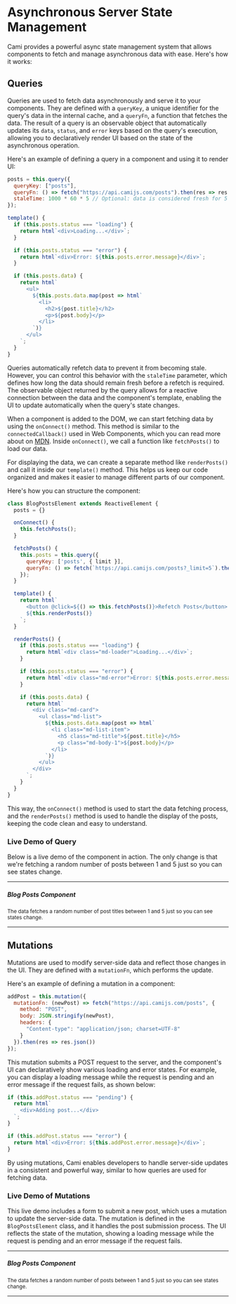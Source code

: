 # Asynchronous Server State Management

Cami provides a powerful async state management system that allows components to fetch and manage asynchronous data with ease. Here's how it works:

## Queries

Queries are used to fetch data asynchronously and serve it to your components. They are defined with a `queryKey`, a unique identifier for the query's data in the internal cache, and a `queryFn`, a function that fetches the data. The result of a query is an observable object that automatically updates its `data`, `status`, and `error` keys based on the query's execution, allowing you to declaratively render UI based on the state of the asynchronous operation.

Here's an example of defining a query in a component and using it to render UI:

```javascript
posts = this.query({
  queryKey: ["posts"],
  queryFn: () => fetch("https://api.camijs.com/posts").then(res => res.json()),
  staleTime: 1000 * 60 * 5 // Optional: data is considered fresh for 5 minutes
});

template() {
  if (this.posts.status === "loading") {
    return html`<div>Loading...</div>`;
  }

  if (this.posts.status === "error") {
    return html`<div>Error: ${this.posts.error.message}</div>`;
  }

  if (this.posts.data) {
    return html`
      <ul>
        ${this.posts.data.map(post => html`
          <li>
            <h2>${post.title}</h2>
            <p>${post.body}</p>
          </li>
        `)}
      </ul>
    `;
  }
}
```

Queries automatically refetch data to prevent it from becoming stale. However, you can control this behavior with the `staleTime` parameter, which defines how long the data should remain fresh before a refetch is required. The observable object returned by the query allows for a reactive connection between the data and the component's template, enabling the UI to update automatically when the query's state changes.

When a component is added to the DOM, we can start fetching data by using the `onConnect()` method. This method is similar to the `connectedCallback()` used in Web Components, which you can read more about on [MDN](https://developer.mozilla.org/en-US/docs/Web/Web_Components/Using_custom_elements#using_the_lifecycle_callbacks). Inside `onConnect()`, we call a function like `fetchPosts()` to load our data.

For displaying the data, we can create a separate method like `renderPosts()` and call it inside our `template()` method. This helps us keep our code organized and makes it easier to manage different parts of our component.

Here's how you can structure the component:

```javascript
class BlogPostsElement extends ReactiveElement {
  posts = {}

  onConnect() {
    this.fetchPosts();
  }

  fetchPosts() {
    this.posts = this.query({
      queryKey: ['posts', { limit }],
      queryFn: () => fetch(`https://api.camijs.com/posts?_limit=5`).then(res => res.json())
    });
  }

  template() {
    return html`
      <button @click=${() => this.fetchPosts()}>Refetch Posts</button>
      ${this.renderPosts()}
    `;
  }

  renderPosts() {
    if (this.posts.status === "loading") {
      return html`<div class="md-loader">Loading...</div>`;
    }

    if (this.posts.status === "error") {
      return html`<div class="md-error">Error: ${this.posts.error.message}</div>`;
    }

    if (this.posts.data) {
      return html`
        <div class="md-card">
          <ul class="md-list">
            ${this.posts.data.map(post => html`
              <li class="md-list-item">
                <h5 class="md-title">${post.title}</h5>
                <p class="md-body-1">${post.body}</p>
              </li>
            `)}
          </ul>
        </div>
      `;
    }
  }
}
```

This way, the `onConnect()` method is used to start the data fetching process, and the `renderPosts()` method is used to handle the display of the posts, keeping the code clean and easy to understand.

### Live Demo of Query

Below is a live demo of the component in action. The only change is that we're fetching a random number of posts between 1 and 5 just so you can see states change.

<hr>

<article>
  <h5>Blog Posts Component</h5>
  <p><small class="note">The data fetches a random number of post titles between 1 and 5 just so you can see states change.</small></p>
  <blog-posts-query-example></blog-posts-query-example>
</article>
<script type="module">
  const { html, ReactiveElement } = cami;

  class BlogPostsElement extends ReactiveElement {
    posts = {} // you'd want to define this to make it an observable object

    onConnect() {
      this.fetchPosts();
    }

    fetchPosts() {
      const limit = Math.floor(Math.random() * 5) + 1; // Generate a random limit between 1 and 3
      this.posts = this.query({
        queryKey: ['posts', { limit }],
        queryFn: () => fetch(`https://api.camijs.com/posts?_limit=${limit}`).then(res => res.json()),
        staleTime: 0
      });
    }

    template() {
      return html`
        <button class="md-button md-button--primary"
        @click=${() => this.fetchPosts()}>Refetch Posts</button>
        ${this.renderPosts()}
      `;
    }

    renderPosts() {
      if (this.posts.status === "loading") {
        return html`<div class="md-loader">Loading...</div>`;
      }

      if (this.posts.status === "error") {
        return html`<div class="md-error">Error: ${this.posts.error.message}</div>`;
      }

      if (this.posts.data) {
        return html`
          <div class="md-card">
            <ul class="md-list">
              ${this.posts.data.map(post => html`
                <li class="md-list-item">
                  <h5 class="md-title">${post.title}</h5>
                </li>
              `)}
            </ul>
          </div>
        `;
      }
    }
  }

  customElements.define('blog-posts-query-example', BlogPostsElement);
</script>

<hr>

## Mutations

Mutations are used to modify server-side data and reflect those changes in the UI. They are defined with a `mutationFn`, which performs the update.

Here's an example of defining a mutation in a component:

```javascript
addPost = this.mutation({
  mutationFn: (newPost) => fetch("https://api.camijs.com/posts", {
    method: "POST",
    body: JSON.stringify(newPost),
    headers: {
      "Content-type": "application/json; charset=UTF-8"
    }
  }).then(res => res.json())
});
```

This mutation submits a POST request to the server, and the component's UI can declaratively show various loading and error states. For example, you can display a loading message while the request is pending and an error message if the request fails, as shown below:

```javascript
if (this.addPost.status === "pending") {
  return html`
    <div>Adding post...</div>
  `;
}

if (this.addPost.status === "error") {
  return html`<div>Error: ${this.addPost.error.message}</div>`;
}
```

By using mutations, Cami enables developers to handle server-side updates in a consistent and powerful way, similar to how queries are used for fetching data.

### Live Demo of Mutations

This live demo includes a form to submit a new post, which uses a mutation to update the server-side data. The mutation is defined in the `BlogPostsElement` class, and it handles the post submission process. The UI reflects the state of the mutation, showing a loading message while the request is pending and an error message if the request fails.

<hr>

<article>
  <h5>Blog Posts Component</h5>
  <p><small class="note">The data fetches a random number of posts between 1 and 5 just so you can see states change.</small></p>
  <blog-posts-mutation-example></blog-posts-mutation-example>
</article>
<script type="module">
  const { html, ReactiveElement } = cami;

  class BlogPostsElement extends ReactiveElement {
    posts = {}

    addPost = this.mutation({
      mutationFn: (newPost) => {
        return fetch("https://api.camijs.com/posts", {
          method: "POST",
          body: JSON.stringify(newPost),
          headers: {
            "Content-type": "application/json; charset=UTF-8"
          }
        }).then(res => res.json())
      },
    });

    onConnect() {
      this.fetchPosts();
    }

    fetchPosts() {
      const limit = Math.floor(Math.random() * 5) + 1; // Generate a random limit between 1 and 5
      this.posts = this.query({
        queryKey: ['posts', { limit }],
        queryFn: () => fetch(`https://api.camijs.com/posts?_limit=${limit}`).then(res => res.json()),
        staleTime: 0
      });
    }

    template() {
      if (this.addPost.status === "pending") {
        return html`
          <div>Adding post...</div>
        `;
      }

      if (this.addPost.status === "error") {
        return html`<div>Error: ${this.addPost.error.message}</div>`;
      }

      if (this.addPost.status === "success") {
        return html`<div>Post added successfully! Note that we're using a Mock API, so the post won't actually be added.</div><button class="md-button md-button--primary"
        @click=${() => this.addPost.reset()}>Reset</button>`;
      }

      return html`
        <input type="text" name="title" placeholder="Post Title">
        <!-- <input type="text" name="body" placeholder="Post Body"> -->
        <button class="md-button md-button--primary"
        @click=${() => this.addPost.mutate({ title: document.querySelector('input[name="title"]').value })}>Add Post</button>
        <button class="md-button md-button--primary"
        @click=${() => this.fetchPosts()}>Refetch Posts</button>
        ${this.renderPosts()}
      `;
    }

    renderPosts() {
      if (this.posts.status === "loading") {
        return html`<div class="md-loader">Loading...</div>`;
      }

      if (this.posts.status === "error") {
        return html`<div class="md-error">Error: ${this.posts.error.message}</div>`;
      }

      if (this.posts.data) {
        return html`
          <div class="md-card">
            <ul class="md-list">
              ${this.posts.data.map(post => html`
                <li class="md-list-item">
                  <h5 class="md-title">${post.title}</h5>
                  <!-- <p class="md-body-1">${post.body}</p> -->
                </li>
              `)}
            </ul>
          </div>
        `;
      }
    }
  }

  customElements.define('blog-posts-mutation-example', BlogPostsElement);
</script>

<hr>
